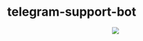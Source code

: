 # telegram-support-bot

<p align="center">
  <a href="https://github.com/japanse-samurai">
    <img src="https://readme-typing-svg.herokuapp.com?color=00FF00&center=true&vCenter=true&lines=TELEGRAM-SUPPORT-BOT+V1.0.0;send+message+to+users;ban+users;Retry%E2%9C%A8" />
  </a>
</p>
